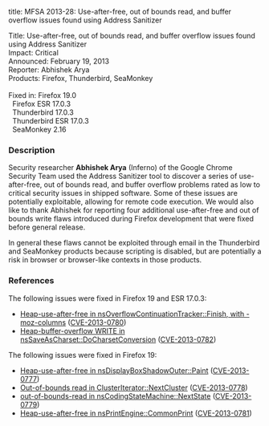 title: MFSA 2013-28: Use-after-free, out of bounds read, and buffer overflow issues found using Address Sanitizer

<p>
<span class="label">Title:</span>      Use-after-free, out of bounds read, and
buffer overflow issues found using Address Sanitizer<br/>
<span class="label">Impact:</span>     Critical<br/>
<span class="label">Announced:</span>  February 19, 2013<br/>
<span class="label">Reporter:</span>   Abhishek Arya<br/>
<span class="label">Products:</span>   Firefox, Thunderbird, SeaMonkey<br/>
<br/>
<span class="label">Fixed in:</span>   Firefox 19.0<br/>
<span class="label">&#160;</span>      Firefox ESR 17.0.3<br/>
<span class="label">&#160;</span>      Thunderbird 17.0.3<br/>
<span class="label">&#160;</span>      Thunderbird ESR 17.0.3<br/>
<span class="label">&#160;</span>      SeaMonkey 2.16<br/>
</p>


<h3>Description</h3>

<p>Security researcher <strong>Abhishek Arya</strong> (Inferno) of the Google
Chrome Security Team used the Address Sanitizer tool to discover a series of
use-after-free, out of bounds read, and buffer overflow problems rated as low to
critical security issues in shipped software. Some of these issues are
potentially exploitable, allowing for remote code execution. We would also like
to thank Abhishek for reporting four additional use-after-free and out of bounds
write flaws introduced during Firefox development that were fixed before general
release. 
</p>

<p class="note">In general these flaws cannot be exploited through email in the
Thunderbird and SeaMonkey products because scripting is disabled, but are
potentially a risk in browser or browser-like contexts in those products.</p>


<h3>References</h3>

<p>The following issues were fixed in Firefox 19 and ESR 17.0.3:</p>

<ul>
  <li><a href="https://bugzilla.mozilla.org/show_bug.cgi?id=812893">
      Heap-use-after-free in nsOverflowContinuationTracker::Finish, with
-moz-columns</a> (<a href="http://cve.mitre.org/cgi-bin/cvename.cgi?name=CVE-2013-0780" class="ex-ref">CVE-2013-0780</a>)</li>
  <li><a href="https://bugzilla.mozilla.org/show_bug.cgi?id=827070">
      Heap-buffer-overflow WRITE in nsSaveAsCharset::DoCharsetConversion</a> (<a href="http://cve.mitre.org/cgi-bin/cvename.cgi?name=CVE-2013-0782" class="ex-ref">CVE-2013-0782</a>)</li>
</ul>

<p>The following issues were fixed in Firefox 19:</p>

<ul>
  <li><a href="https://bugzilla.mozilla.org/show_bug.cgi?id=798691">
      Heap-use-after-free in nsDisplayBoxShadowOuter::Paint</a> (<a href="http://cve.mitre.org/cgi-bin/cvename.cgi?name=CVE-2013-0777" class="ex-ref">CVE-2013-0777</a>)</li>
  <li><a href="https://bugzilla.mozilla.org/show_bug.cgi?id=798867">
      Out-of-bounds read in ClusterIterator::NextCluster</a> (<a href="http://cve.mitre.org/cgi-bin/cvename.cgi?name=CVE-2013-0778" class="ex-ref">CVE-2013-0778</a>)</li>
  <li><a href="https://bugzilla.mozilla.org/show_bug.cgi?id=801330">
       out-of-bounds-read in nsCodingStateMachine::NextState</a> (<a href="http://cve.mitre.org/cgi-bin/cvename.cgi?name=CVE-2013-0779" class="ex-ref">CVE-2013-0779</a>)</li>
  <li><a href="https://bugzilla.mozilla.org/show_bug.cgi?id=821991">
      Heap-use-after-free in nsPrintEngine::CommonPrint</a> (<a href="http://cve.mitre.org/cgi-bin/cvename.cgi?name=CVE-2013-0781" class="ex-ref">CVE-2013-0781</a>)</li>
</ul>




